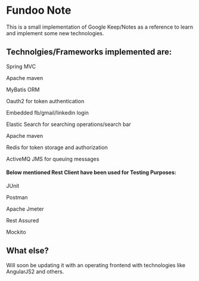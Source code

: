 # Fundoo Note  

This is a small implementation of Google Keep/Notes as a reference to learn and implement some new technologies.

## Technolgies/Frameworks implemented are:

Spring MVC

Apache maven

MyBatis ORM

Oauth2 for token authentication

Embedded fb/gmail/linkedin login

Elastic Search for searching operations/search bar

Apache maven

Redis for token storage and authorization

ActiveMQ JMS for queuing messages

#### Below mentioned Rest Client have been used for Testing Purposes:

JUnit

Postman

Apache Jmeter

Rest Assured

Mockito

## What else?

Will soon be updating it with an operating frontend with technologies like AngularJS2 and others.
